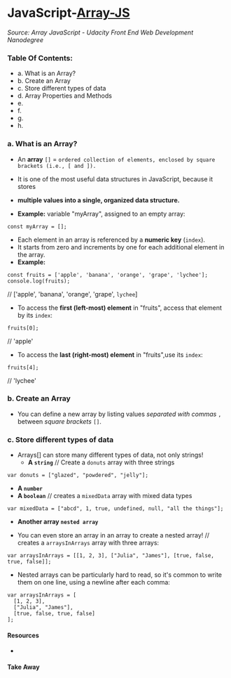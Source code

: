 # JavaScript-[Array-JS](-Array-JavaScript)
_Source: Array JavaScript - Udacity Front End Web Development Nanodegree_


### Table Of Contents:
- a. What is an Array?
- b. Create an Array
- c. Store different types of data
- d. Array Properties and Methods
- e. 
- f. 
- g. 
- h. 

### a. What is an Array?
- An __array__ `[]` = `ordered collection of elements, enclosed by square brackets (i.e., [ and ]).`
- It is one of the most useful data structures in JavaScript, because it stores
- __multiple values into a single, organized data structure.__ 

- __Example:__  variable "myArray", assigned to an empty array:
```
const myArray = [];
```
- Each element in an array is referenced by a __numeric key__ (`index`).
- It starts from zero and increments by one for each additional element in the array. 
- __Example:__ 
```
const fruits = ['apple', 'banana', 'orange', 'grape', 'lychee'];
console.log(fruits);
```
// ['apple', 'banana', 'orange', 'grape', `lychee`]

- To access the __first (left-most) element__ in "fruits", access that element by its `index`:
```
fruits[0];
```
// 'apple'
- To access the __last (right-most) element__ in "fruits",use its `index`:
```
fruits[4];
```
// 'lychee'

### b. Create an Array
- You can define a new array by listing values _separated with commas_ `,` between _square brackets_ `[]`.

### c. Store different types of data
- Arrays[] can store many different types of data, not only strings!
   * __A `string`__
// Create a `donuts` array with three strings
```
var donuts = ["glazed", "powdered", "jelly"];
```  
  * __A `number`__
  * __A `boolean`__
 // creates a `mixedData` array with mixed data types
```
var mixedData = ["abcd", 1, true, undefined, null, "all the things"];
```
  * __Another array `nested array`__ 
- You can even store an array in an array to create a nested array!
// creates a `arraysInArrays` array with three arrays:
```
var arraysInArrays = [[1, 2, 3], ["Julia", "James"], [true, false, true, false]];
```
- Nested arrays can be particularly hard to read, so it's common to write them on one line, using a newline after each comma:
```
var arraysInArrays = [
  [1, 2, 3], 
  ["Julia", "James"], 
  [true, false, true, false]
];
```

#### Resources 
- []()

#### Take Away
